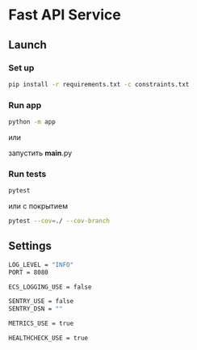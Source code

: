 # Fast API Service

## Launch

### Set up
```bash
pip install -r requirements.txt -c constraints.txt
```

### Run app

```bash
python -m app
```

или 

запустить __main__.py

### Run tests

```bash
pytest
```

или с покрытием

```bash
pytest --cov=./ --cov-branch
```

## Settings 
```bash
LOG_LEVEL = "INFO"
PORT = 8080

ECS_LOGGING_USE = false

SENTRY_USE = false
SENTRY_DSN = ""

METRICS_USE = true

HEALTHCHECK_USE = true
```
